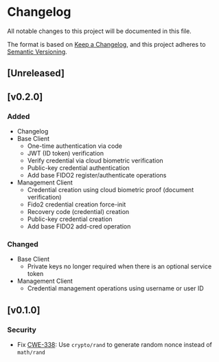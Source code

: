 # Changelog
All notable changes to this project will be documented in this file.

The format is based on [Keep a Changelog](https://keepachangelog.com/en/1.0.0/),
and this project adheres to [Semantic Versioning](https://semver.org/spec/v2.0.0.html).

## [Unreleased]

## [v0.2.0]

### Added
- Changelog
- Base Client
    - One-time authentication via code
    - JWT (ID token) verification
    - Verify credential via cloud biometric verification
    - Public-key credential authentication
    - Add base FIDO2 register/authenticate operations
- Management Client
    - Credential creation using cloud biometric proof (document verification)
    - Fido2 credential creation force-init
    - Recovery code (credential) creation
    - Public-key credential creation
    - Add base FIDO2 add-cred operation

### Changed
- Base Client
    - Private keys no longer required when there is an optional service token
- Management Client
    - Credential management operations using username or user ID

## [v0.1.0]
### Security

- Fix [CWE-338](https://cwe.mitre.org/data/definitions/338.html): Use `crypto/rand` to generate random nonce instead of `math/rand`
